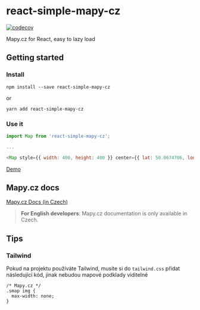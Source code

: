# react-simple-mapy-cz
[![codecov](https://codecov.io/gh/tomaskavka/react-simple-mapy-cz/branch/main/graph/badge.svg?token=OMdqIJe8u3)](https://codecov.io/gh/tomaskavka/react-simple-mapy-cz)

Mapy.cz for React, easy to lazy load

## Getting started
### Install
`npm install --save react-simple-mapy-cz`

or

`yarn add react-simple-mapy-cz`

### Use it
```javascript
import Map from 'react-simple-mapy-cz';

...

<Map style={{ width: 400, height: 400 }} center={{ lat: 50.0674706, lon: 14.4715394 }} />
```
[Demo](https://tomaskavka.github.io/react-simple-mapy-cz/?path=/story/examples-full-api--basic)

## Mapy.cz docs
[Mapy.cz Docs (in Czech)](https://api.mapy.cz/doc/)

> **For English developers**: Mapy.cz documentation is only available in Czech.

## Tips
### Tailwind
Pokud na projektu používáte Tailwind, musíte si do `tailwind.css` přidat následující kód, jinak nebudou mapové podklady viditelné
```
/* Mapy.cz */
.smap img {
  max-width: none;
}
```
